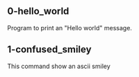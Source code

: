 ## 0-hello_world
Program to print an "Hello world" message.

## 1-confused_smiley
This command show an ascii smiley
